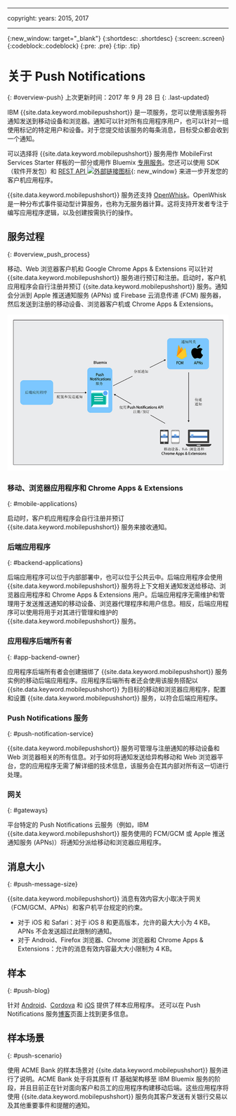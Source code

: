 ----

copyright:
 years: 2015, 2017

---

{:new_window: target="_blank"}
{:shortdesc: .shortdesc}
{:screen:.screen}
{:codeblock:.codeblock}
{:pre: .pre}
{:tip: .tip}

# 关于 Push Notifications 
{: #overview-push}
上次更新时间：2017 年 9 月 28 日
{: .last-updated}

IBM {{site.data.keyword.mobilepushshort}} 是一项服务，您可以使用该服务将通知发送到移动设备和浏览器。通知可以针对所有应用程序用户，也可以针对一组使用标记的特定用户和设备。对于您提交给该服务的每条消息，目标受众都会收到一个通知。


可以选择将 {{site.data.keyword.mobilepushshort}} 服务用作 MobileFirst Services Starter 样板的一部分或用作 Bluemix [专用服务](/docs/dedicated/index.html)。您还可以使用 SDK（软件开发包）和 [REST API ![外部链接图标](../../icons/launch-glyph.svg "外部链接图标")](https://mobile.{DomainName}/imfpush/){: new_window} 来进一步开发您的客户机应用程序。


{{site.data.keyword.mobilepushshort}} 服务还支持 [OpenWhisk](/docs/openwhisk/index.html)。OpenWhisk 是一种分布式事件驱动型计算服务，也称为无服务器计算。这将支持开发者专注于编写应用程序逻辑，以及创建按需执行的操作。


## 服务过程
{: #overview_push_process}

移动、Web 浏览器客户机和 Google Chrome Apps & Extensions 可以针对 {{site.data.keyword.mobilepushshort}} 服务进行预订和注册。启动时，客户机应用程序会自行注册并预订 {{site.data.keyword.mobilepushshort}} 服务。通知会分派到 Apple 推送通知服务 (APNs) 或 Firebase 云消息传递 (FCM) 服务器，然后发送到注册的移动设备、浏览器客户机或 Chrome Apps & Extensions。

![推送概述](images/overview.jpg)


### 移动、浏览器应用程序和 Chrome Apps & Extensions
{: #mobile-applications}

启动时，客户机应用程序会自行注册并预订 {{site.data.keyword.mobilepushshort}} 服务来接收通知。

### 后端应用程序
{: #backend-applications}

后端应用程序可以位于内部部署中，也可以位于公共云中。后端应用程序会使用 {{site.data.keyword.mobilepushshort}} 服务将上下文相关通知发送给移动、浏览器应用程序和 Chrome Apps & Extensions 用户。后端应用程序无需维护和管理用于发送推送通知的移动设备、浏览器代理程序和用户信息。相反，后端应用程序可以使用将用于对其进行管理和维护的 {{site.data.keyword.mobilepushshort}} 服务。

### 应用程序后端所有者
{: #app-backend-owner}

应用程序后端所有者会创建捆绑了 {{site.data.keyword.mobilepushshort}} 服务实例的移动后端应用程序。应用程序后端所有者还会使用该服务搭配以 {{site.data.keyword.mobilepushshort}} 为目标的移动和浏览器应用程序，配置和设置 {{site.data.keyword.mobilepushshort}} 服务，以符合后端应用程序。

### Push Notifications 服务
{: #push-notification-service}

{{site.data.keyword.mobilepushshort}} 服务可管理与注册通知的移动设备和 Web 浏览器相关的所有信息。对于如何将通知发送给异构移动和 Web 浏览器平台，您的应用程序无需了解详细的技术信息，该服务会在其内部对所有这一切进行处理。

### 网关
{: #gateways}

平台特定的 Push Notifications 云服务（例如，IBM {{site.data.keyword.mobilepushshort}} 服务使用的 FCM/GCM 或 Apple 推送通知服务 (APNs)）将通知分派给移动和浏览器应用程序。

## 消息大小
{: #push-message-size}

{{site.data.keyword.mobilepushshort}} 消息有效内容大小取决于网关（FCM/GCM、APNs）和客户机平台规定的约束。 

- 对于 iOS 和 Safari：对于 iOS 8 和更高版本，允许的最大大小为 4 KB。APNs 不会发送超过此限制的通知。
- 对于 Android、Firefox 浏览器、Chrome 浏览器和 Chrome Apps & Extensions：允许的消息有效内容最大大小限制为 4 KB。

## 样本
{: #push-blog}

针对 [Android](https://github.com/ibm-bluemix-mobile-services/bms-samples-android-hellopush/)、[Cordova](https://github.com/ibm-bluemix-mobile-services/bms-samples-cordova-hellopush) 和 [iOS](https://github.com/ibm-bluemix-mobile-services/bms-samples-swift-hellopush) 提供了样本应用程序。
还可以在 Push Notifications 服务[博客](http://push-notification-service.mybluemix.net/)页面上找到更多信息。  


## 样本场景 
{: #push-scenario}

使用 ACME Bank 的样本场景对 {{site.data.keyword.mobilepushshort}} 服务进行了说明。ACME Bank 处于将其原有 IT 基础架构移至 IBM Bluemix 服务的阶段，并且目前正在针对面向客户和员工的应用程序构建移动后端。这些应用程序将使用 {{site.data.keyword.mobilepushshort}} 服务向其客户发送有关银行交易以及其他重要事件和提醒的通知。

